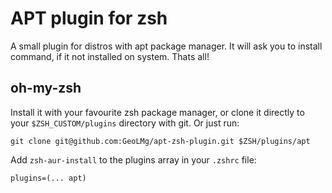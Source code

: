 # APT plugin for zsh

A small plugin for distros with apt package manager. It will ask you to install command, if it not installed on system. Thats all!

## oh-my-zsh

Install it with your favourite zsh package manager, or clone it directly to your `$ZSH_CUSTOM/plugins` directory with git. Or just run:

```shell notranslate position-relative overflow-auto
git clone git@github.com:GeoLMg/apt-zsh-plugin.git $ZSH/plugins/apt
```

Add `zsh-aur-install` to the plugins array in your `.zshrc` file:

```shell notranslate position-relative overflow-auto
plugins=(... apt)
```

